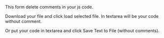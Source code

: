 This form delete comments in your js code.

Download your file and click load selected file. In textarea will be your code without comment.

Or put your code in textarea and click Save Text to File (without comments).